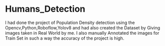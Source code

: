 # Humans_Detection
I had done the project of Population Density detection using the Opencv,Python,Roboflow,Yolov8 and had also created the Dataset by Giving images taken in Real World by me. I also manually Annotated the images for Train Set in such a way the accuracy of the project is high.
